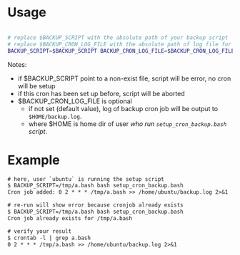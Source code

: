 # Usage

```bash

# replace $BACKUP_SCRIPT with the absolute path of your backup script
# replace $BACKUP_CRON_LOG_FILE with the absolute path of log file for the cronjob
BACKUP_SCRIPT=$BACKUP_SCRIPT BACKUP_CRON_LOG_FILE=$BACKUP_CRON_LOG_FILE bash setup_cron_backup.bash 

```

Notes:

- if $BACKUP_SCRIPT point to a non-exist file, script will be error, no cron will be setup
- if this cron has been set up before, script will be aborted
- $BACKUP_CRON_LOG_FILE is optional
  - if not set (default value), log of backup cron job will be output to `$HOME/backup.log`.
  - where $HOME is home dir of user _who run `setup_cron_backup.bash` script_.

# Example

```txt
# here, user `ubuntu` is running the setup script
$ BACKUP_SCRIPT=/tmp/a.bash bash setup_cron_backup.bash 
Cron job added: 0 2 * * * /tmp/a.bash >> /home/ubuntu/backup.log 2>&1

# re-run will show error because cronjob already exists
$ BACKUP_SCRIPT=/tmp/a.bash bash setup_cron_backup.bash 
Cron job already exists for /tmp/a.bash

# verify your result
$ crontab -l | grep a.bash
0 2 * * * /tmp/a.bash >> /home/ubuntu/backup.log 2>&1
```
